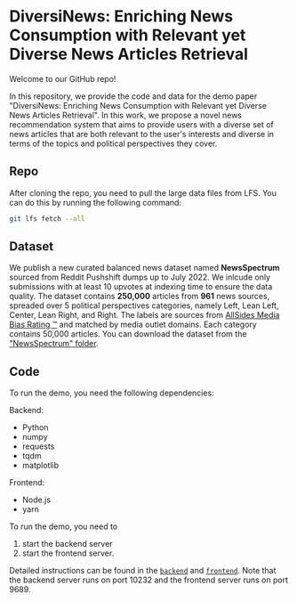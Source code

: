 # DiversiNews: Enriching News Consumption with Relevant yet Diverse News Articles Retrieval

Welcome to our GitHub repo!

In this repository, we provide the code and data for the demo paper "DiversiNews: Enriching News Consumption with Relevant yet Diverse News Articles Retrieval". In this work, we propose a novel news recommendation system that aims to provide users with a diverse set of news articles that are both relevant to the user's interests and diverse in terms of the topics and political perspectives they cover. 

## Repo
After cloning the repo, you need to pull the large data files from LFS. You can do this by running the following command:
```bash
git lfs fetch --all
```

## Dataset
We publish a new curated balanced news dataset named **NewsSpectrum** sourced from Reddit Pushshift dumps up to July 2022. We inlcude only submissions with at least 10 upvotes at indexing time to ensure the data quality. The dataset contains **250,000** articles from **961** news sources, spreaded over 5 political perspectives categories, namely Left, Lean Left, Center, Lean Right, and Right. The labels are sources from [AllSides Media Bias Rating :tm:](https://www.allsides.com/media-bias) and matched by media outlet domains. Each category contains 50,000 articles. You can download the dataset from the ["NewsSpectrum" folder](NewsSpectrum).

## Code
To run the demo, you need the following dependencies:

Backend:
- Python
- numpy
- requests
- tqdm
- matplotlib

Frontend:
- Node.js
- yarn

To run the demo, you need to 
1. start the backend server
2. start the frontend server. 

Detailed instructions can be found in the [`backend`](backend/README.md) and [`frontend`](frontend/README.md). Note that the backend server runs on port 10232 and the frontend server runs on port 9689. 